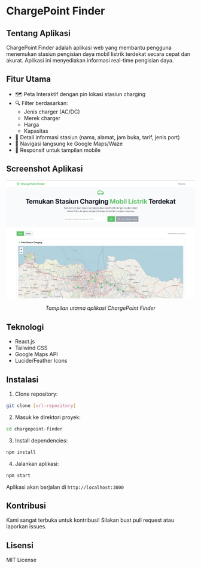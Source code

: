 # ChargePoint Finder

## Tentang Aplikasi
ChargePoint Finder adalah aplikasi web yang membantu pengguna menemukan stasiun pengisian daya mobil listrik terdekat secara cepat dan akurat. Aplikasi ini menyediakan informasi real-time pengisian daya.

## Fitur Utama
- 🗺️ Peta Interaktif dengan pin lokasi stasiun charging
- 🔍 Filter berdasarkan:
  - Jenis charger (AC/DC)
  - Merek charger
  - Harga
  - Kapasitas
- 📍 Detail informasi stasiun (nama, alamat, jam buka, tarif, jenis port)
- 🚗 Navigasi langsung ke Google Maps/Waze
- 📱 Responsif untuk tampilan mobile

## Screenshot Aplikasi
<div align="center">
  <img src="./ss.png" alt="Screenshot Aplikasi ChargePoint Finder" width="800">
  <p><i>Tampilan utama aplikasi ChargePoint Finder</i></p>
</div>

## Teknologi
- React.js
- Tailwind CSS
- Google Maps API
- Lucide/Feather Icons

## Instalasi

1. Clone repository:
```bash
git clone [url-repository]
```

2. Masuk ke direktori proyek:
```bash
cd chargepoint-finder
```

3. Install dependencies:
```bash
npm install
```

4. Jalankan aplikasi:
```bash
npm start
```

Aplikasi akan berjalan di `http://localhost:3000`

## Kontribusi
Kami sangat terbuka untuk kontribusi! Silakan buat pull request atau laporkan issues.

## Lisensi
MIT License
